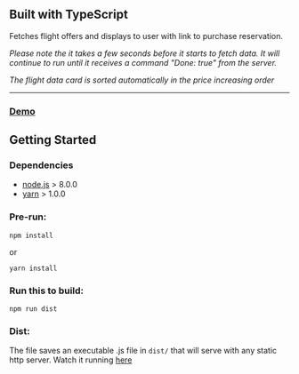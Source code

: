 ## Built with TypeScript

Fetches flight offers and displays to user with link to purchase reservation. 

_Please note the it takes a few seconds before it starts to fetch data. It will continue to run until it receives a command "Done: true" from the server._

_The flight data card is sorted automatically in the price increasing order_

----

### [Demo](http://sajalsinha.co/motest)

## Getting Started

### Dependencies

* [node.js](https://nodejs.org/en/) > 8.0.0
* [yarn](https://yarnpkg.com/en/docs/install) > 1.0.0

### Pre-run:
```shell
npm install
```
or
```shell
yarn install
```

### Run this to build:  
```shell
npm run dist
```

### Dist: 
The file saves an executable .js file in `dist/` that will serve with any static http server. Watch it running [here](http://sajalsinha.co/motest)


